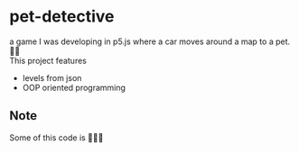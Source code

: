 # pet-detective
a game I was developing in p5.js where a car moves around a map to a pet.🐱‍👤   
This project features
- levels from json
- OOP oriented programming
## Note
Some of this code is 🍝🍝🍝
